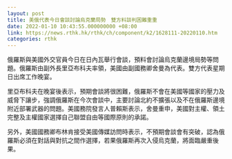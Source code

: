 ```yaml
---
layout: post
title: 美俄代表今日會談討論烏克蘭局勢　雙方料談判困難重重
date: 2022-01-10 10:43:55.000000000 +08:00
link: https://news.rthk.hk/rthk/ch/component/k2/1628111-20220110.htm
categories: rthk
---
```


俄羅斯與美國外交官員今日在日內瓦舉行會談，預料會討論烏克蘭邊境局勢等問題。俄羅斯由副外長里亞布科夫率領，美國由副國務卿舍曼為代表。雙方代表星期日出席工作晚宴。

里亞布科夫在晚宴後表示，預期會談將很困難，俄羅斯不會在美國等國家的壓力及威脅下讓步，強調俄羅斯在今次會談中，主要討論北約不擴張以及不在俄羅斯邊境附近部署武器的問題。美國務院發言人普賴斯表示，舍曼重申，美國對主權、領土完整及主權國家選擇自己聯盟自由等國際原則的承諾。 

另外，美國國務卿布林肯接受美國傳媒訪問時表示，不預期會談會有突破，認為俄羅斯必須在對話與對抗之間作選擇，若果俄羅斯再次入侵烏克蘭，將面臨嚴重後果。
